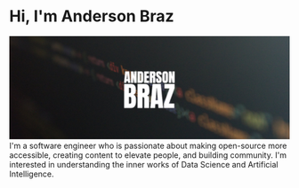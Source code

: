 # Hi, I'm Anderson Braz
<center>
<img src="https://raw.githubusercontent.com/andersonbraz/andersonbraz/master/header_andersonbraz.png" alt="banner says Anderson Braz love write code and build solutions">
  </center>
I'm a software engineer who is passionate about making open-source more accessible, creating content to elevate people, and building community. I'm interested in understanding the inner works of Data Science and Artificial Intelligence.
